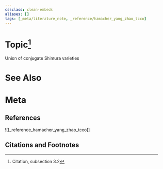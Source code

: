 ```yaml
---
cssclass: clean-embeds
aliases: []
tags: [_meta/literature_note, _reference/hamacher_yang_zhao_tcco]
---
```

# Topic[^1]
Union of conjugate Shimura varieties

# See Also

# Meta
## References
![[_reference_hamacher_yang_zhao_tcco]]


## Citations and Footnotes
[^1]: Citation, subsection 3.2